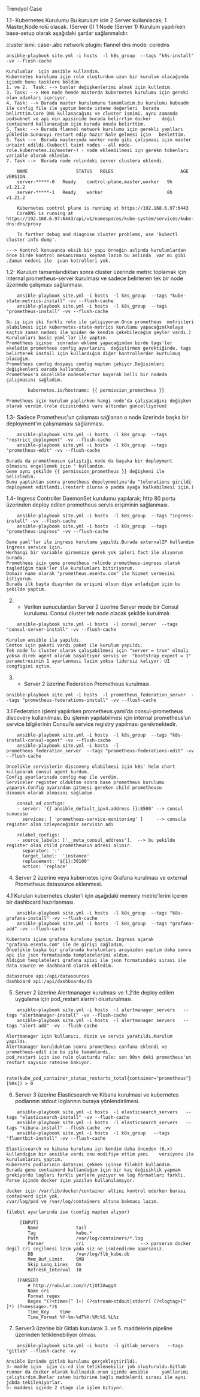 Trendyol Case

1.1- Kubernetes Kurulumu
Bu kurulum icin 2 Server kullanılacak; 1 Master,Node rolü olacak. (Server 0) 1 Node (Server 1)
Kurulum yapılırken base-setup olarak aşağıdaki şartlar sağlanmalıdır. 

cluster ismi: case-<ad-soyad>.abc
network plugin: flannel
dns mode: coredns

```ansible-playbook site.yml -i hosts  -l k8s_group  --tags "k8s-install" -vv --flush-cache ```

    Kurulumlar  için ansible kullandım.
    Kubernetes kurulumu için role oluşturdum uzun bir kurulum olacağında içinde bunu tasklere böldüm.
    1. ve 2.  Task: --> bunlar değişkenlerimi almak için kullndım.
    3. Task: --> Hem node hemde masterda kubernetes kurulumu için gereki olan adımları içeriyor.
    4. Task: --> Burada master kurulumunu tamamladım.bu kurulumu kubeadm ile config file ile yaptım bende istene değerleri  burada   belirttim.Core DNS kullanacağımı ve cluster ismimi. aynı zamanda podsubnet ve api nin apisinide burada belirrtim docker    değil containerd kullanacağım için burada onuda belirttim.
    5. Task: --> Burada flannel network kurulumu için gerekli yamlları yükledim.Sunucuyı restart edip hazır hale gelmesi için   beklettim.
    6. Task -->  Burada masterında worker node gibi çalışması için master untaint edildi.(kubectl taint nodes --all node-role.kubernetes.io/master-) - node ekleebilmesi içn gerekn tokenları variable olarak ekledim.
    7. Task -->  Burada node rolindeki server clustera eklendi.

````
    NAME                  STATUS   ROLES                         AGE   VERSION
    server-*****-0   Ready    control-plane,master,worker   9h    v1.21.2
    server-*****-1   Ready    worker                        8h    v1.21.2
````

````
    Kubernetes control plane is running at https://192.168.6.97:6443
    CoreDNS is running at https://192.168.6.97:6443/api/v1/namespaces/kube-system/services/kube-dns:dns/proxy

    To further debug and diagnose cluster problems, use 'kubectl cluster-info dump'.
````

    ---> Kontrol konusunda eksik bir yapı örneğin aslında kurulumlardan önce birde kontrol mekanızması koymam lazım bu aslında  var mı gibi .Zaman nedeni ile  şuan kotrolleri yok.      



1.2- Kurulum tamamlandıktan sonra cluster üzerinde metric toplamak için internal prometheus-server kurulması ve sadece belirlenen tek bir node üzerinde çalışması sağlanması.

````
    ansible-playbook site.yml -i hosts  -l k8s_group  --tags "kube-state-metrics-install" -vv --flush-cache
    ansible-playbook site.yml -i hosts  -l k8s_group  --tags "prometheus-install" -vv --flush-cache

````


    Bu iş için iki farklı role ile çalışıyorum.Önce prometheus  metricleri alabilmesi için kubernetes-state-metrics kurulumu yapacağım(kolaya kaçtım zaman nedeni ile apiden de kendim çekebileceğim şeyler vardı.)
    Kurulumları basic yaml'lar ile yaptım.
    Prometheus içinse  sonradan ekleme yapacağımdan birde tags'ler ekeledim prometheus config ayarlarını  değiştirmem gerektiğinde. tags belirterek install için kullandığım diğer kontrollerden kurtulmuş olacağım. 
    Prometheus config dosyası config mapten çekiyor.Değişimleri değişkenleri oarada kullandım.
    Prometheus'a öncelikle nodeselector koyarak belli bir nodeda çalışmasını sağladım.

````  nodeSelector:
        kubernetes.io/hostname: {{ permission_prometheus }}
````
    Prometheus için kurulum yaplırken hangi node'da çalışacağını değişken olarak verdim.(role dizinindeki vars altından güncelliyorum)


1.3- Sadece Prometheus'un çalışması sağlanan o node üzerinde başka bir deployment'ın çalışmaması sağlanması.

````
    ansible-playbook site.yml -i hosts  -l k8s_group  --tags "restrict_deployment" -vv --flush-cache
    ansible-playbook site.yml -i hosts  -l k8s_group  --tags "prometheus-edit" -vv --flush-cache
````
    Burada da prometheusun çalıştığı node da başaka bir deployment olmasını engellemek için " kullandım.
    Gene aynı şekilde {{ permission_prometheus }} değişkeni ile belirledim.
    Bunu yaptıktan sonra prometheus depolynmetına'da "tolerations girildi deployment editlendi.(restart olursa o padda ayağa kalkabilmesi için.)


1.4- Ingress Controller DaemonSet kurulumu yapılarak; http 80 portu üzerinden deploy edilen prometheus servis erişiminin sağlanması.

``` 
    ansible-playbook site.yml -i hosts  -l k8s_group  --tags "ingress-install" -vv --flush-cache
    ansible-playbook site.yml -i hosts  -l k8s_group  --tags "prometheus-ingress" -vv --flush-cache
```

    Gene yaml'lar ile ingress kurulumu yapıldı.Burada externalIP kullandım ingress service için. 
    Herhangi bir variable girmemize gerek yok ipleri fact ile alıyorum burada.
    Prometheus için gene prometheus rolünde prometheus-ingress olarak taglediğim task'ler ile kurulumları bitiriyorum.
    Domain name olarak "prometheus.esentu.com" ile hizmet vermesini istiyorum. 
    Burada ilk başta dıaşrdan da erişimi olsun diye anladığım için bu şekilde yaptım.

2. - Verilen sunuculardan Server 2 üzerine Server mode bir Consul kurulumu. Consul cluster tek node olacak şekilde kurulmalı.
    
```` 
    ansible-playbook site.yml -i hosts  -l consul_server  --tags "consul-server-install" -vv --flush-cache

````
    Kurulum ansible ila yapıldı.
    Centos için paketi vardı paket ile kurulum yapıldı.
    Tek node'lu cluster olarak çalışabilmesi için "server = true" olmalı yoksa direk agent olarak başaltıyor servis ve  "bootstrap_expect = 1" parametresinin 1 ayarlanması lazım yoksa lidersiz kalıyor. UI  congfigini açtım.

3. - Server 2 üzerine Federation Prometheus kurulması.
    
```
ansible-playbook site.yml -i hosts  -l prometheus_federation_server  --tags "prometheus-federations-install" -vv --flush-cache

```
3.1 Federation işlemi yapılırken prometheus.yaml’da consul-prometheus discovery kullanılması.
Bu işlemin yapılabilmesi için internal prometheus’un service bilgilerinin Consul’e service registry yapılması gerekmektedir.

````
    ansible-playbook site.yml -i hosts  -l k8s_group  --tags "k8s-install-consul-agent" -vv --flush-cache
    ansible-playbook site.yml -i hosts  -l prometheus_federation_server  --tags "prometheus-federations-edit" -vv --flush-cache
````

    Öncelikle servislerin discovery olabilmesi için k8s' helm chart kullanarak consul agent kurdum.
    Config ayarlarınıda config map ile verdim.
    Serviceler register olduktan sonra base prometheus kurulumu yaparak.Config ayarından gitmesi gereken child prometheusu      dinamik olarak almasını sağladım.

```
    consul_sd_configs:
    - server: '{{ ansible_default_ipv4.address }}:8500' --> consul sunucusu
      services: [ 'prometheus-service-monitoring' ]     --> consula register olan izleyeceğimiz servisin adı

    relabel_configs:
    - source_labels: ['__meta_consul_address'].  --> bu şekilde register olan child prometheusun adresi alınır. 
      separator: ':'
      target_label:  'instance'
      replacement: '${1}:30100'
      action: 'replace'

```

4. Server 2 üzerine veya kubernetes içine Grafana kurulması ve external Prometheus datasource eklenmesi.

4.1 Kurulan kubernetes cluster’ı için aşağıdaki memory metric’lerini içeren bir dashboard hazırlanması.

```
    ansible-playbook site.yml -i hosts  -l k8s_group  --tags "k8s-grafana-install" -vv --flush-cache
    ansible-playbook site.yml -i hosts  -l k8s_group  --tags "grafana-add" -vv --flush-cache
```

    Kubernets içine grafana kurulumu yaptım. Ingress açarak "grafana.esentu.com" ile de girişi sağladım.
    Öncelikle başka bir grafanada kurulumları arayüzden yaptım daha sonra api ile json formataında templatelerini aldım.
    Aldığım templateleri grafana apisi ile json formatındaki sırası ile data source ve dachboard olarak ekledim.
 
    datasoruce api:/api/datasources
    dashboard api:/api/dashboards/db


5. Server 2 üzerine Alertmanager kurulması ve 1.2’de deploy edilen uygulama için pod_restart alarm’i olusturulması.

``` 
    ansible-playbook site.yml -i hosts  -l alertmanager_servers   --tags "alertmanager-install" -vv --flush-cache
    ansible-playbook site.yml -i hosts  -l alertmanager_servers   --tags "alert-add" -vv --flush-cache
```

    Alertmanager için kullanıcı, dizin ve servis yaratıldı.Kurulum yapıldı.
    Alertmanager kurulduktan sonra prometheus confuna eklendi ve prometheus-edit ile bu işte tamamlandı.
    pod_restart için ise rule olusturdu rule: son 90sn deki prometheus'un  restart sayısın rateine bakıyor.

``` 
    rate(kube_pod_container_status_restarts_total{container="prometheus"}[90s]) > 0  
```

6. Server 3 üzerine Elasticsearch ve Kibana kurulmasi ve kubernetes podlarının stdout loglarının buraya yönlendirilmesi.

``` 
    ansible-playbook site.yml -i hosts  -l elasticsearch_servers   --tags "elasticsearch-install" -vv --flush-cache 
    ansible-playbook site.yml -i hosts  -l elasticsearch_servers   --tags "kibana-install" --flush-cache -vv
    ansible-playbook site.yml -i hosts  -l k8s_group   --tags "fluentbit-install" -vv --flush-cache

```

    Elasticsearch ve kibana kurulumu içn kendim daha önceden (6.x) kullandığım bir ansible vardı onu modifiye ettim yeni    versiyonu ile kurulumlarını yaptım.
    Kubernets podlarının datasını çekmek içinse filebit kullandım.
    Burada gene containerd kullandığım için bir kaç değişiklik yapmam grekiyordu logları farklı yerlere yazıyor ve log formatları farklı. Parse içinde docker için yazılan kullanılamıyor.

    docker için /var/lib/docker/container altını kontrol ederken burası containerd için yok.
    /var/log/pod ve /var/log/containers altına bakması lazım.

    filebit ayarlarında ise (config mapten alıyor)
 

```
     [INPUT]
        Name              tail
        Tag               kube.*
        Path              /var/log/containers/*.log
        Parser            cri                     --> parserın docker değil cri seçilmesi lzım yada siz ne ismlendirme aparsanız.
        DB                /var/log/flb_kube.db
        Mem_Buf_Limit     5MB
        Skip_Long_Lines   On
        Refresh_Interval  10

    [PARSER]
        # http://rubular.com/r/tjUt3Awgg4
        Name cri
        Format regex
        Regex ^(?<time>[^ ]+) (?<stream>stdout|stderr) (?<logtag>[^ ]*) (?<message>.*)$
        Time_Key    time
        Time_Format %Y-%m-%dT%H:%M:%S.%L%z
```

7. Server3 üzerine bir Gitlab kurularak 3. ve 5. maddelerin pipeline üzerinden tetiklenebiliyor olması.

```
    ansible-playbook site.yml -i hosts  -l gitlab_servers   --tags "gitlab" --flush-cache -vv

```

    Ansible üzrinde gitlab kurulumu gerçekleştirildi.
    3- madde için  için cı-cd ile tetiklenebilir job oluşturuldu.Gitlab runner da docker olarak kullnadık.onun içinde ansible     yamllarımı çalıştırdım.Bunlar zaten birbirine bağlı maddelerdi sırası ile aynı jobda tekileniyorlar.
    5- maddesi içinde 2 stage ile işlem bitiyor.


    
